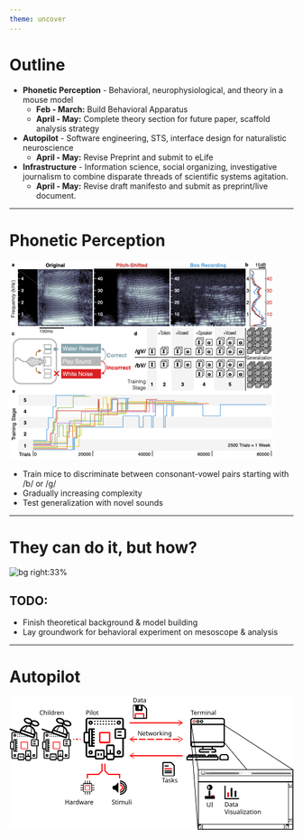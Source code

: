 ```yaml
---
theme: uncover
---
```


# Outline

- **Phonetic Perception** - Behavioral, neurophysiological, and theory in a mouse model
	- **Feb - March:** Build Behavioral Apparatus
	- **April - May:** Complete theory section for future paper, scaffold analysis strategy
- **Autopilot** - Software engineering, STS, interface design for naturalistic neuroscience
	- **April - May:** Revise Preprint and submit to eLife
- **Infrastructure** - Information science, social organizing, investigative journalism to combine disparate threads of scientific systems agitation.
	- **April - May:** Revise draft manifesto and submit as preprint/live document.

---

# Phonetic Perception

![bg right:66%](images/speech_task.png)

- Train mice to discriminate between consonant-vowel pairs starting with /b/ or /g/
- Gradually increasing complexity
- Test generalization with novel sounds

---

# They can do it, but how?

![bg right:33%](images/speech_resuts.png)

## TODO:

- Finish theoretical background & model building
- Lay groundwork for behavioral experiment on mesoscope & analysis

---

# Autopilot

![bg](images/whole_system_black.svg)